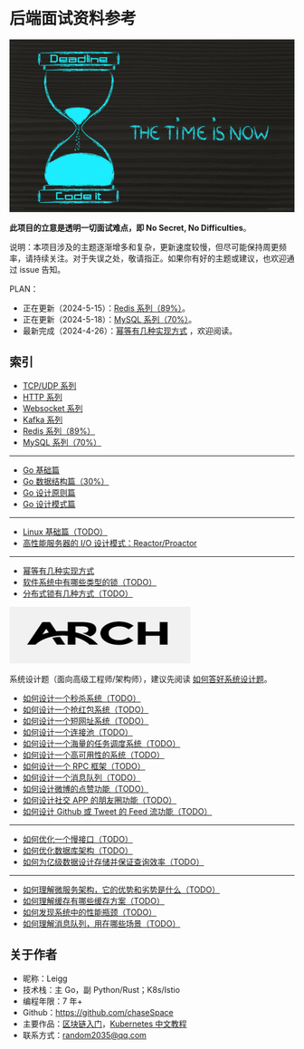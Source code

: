 # 后端面试资料参考

<div align="center">
<img src="img/codeitnow.jpg" width="600" height="305">
</div>

**此项目的立意是透明一切面试难点，即 No Secret, No Difficulties**。

说明：本项目涉及的主题逐渐增多和复杂，更新速度较慢，但尽可能保持周更频率，请持续关注。对于失误之处，敬请指正。如果你有好的主题或建议，也欢迎通过
issue 告知。

PLAN：

- 正在更新（2024-5-15）：[Redis 系列（89%）](db_redis.md)。
- 正在更新（2024-5-18）：[MySQL 系列（70%）](db_mysql.md)。
- 最新完成（2024-4-26）：[幂等有几种实现方式](impl_idempotent.md) ，欢迎阅读。

## 索引

- [TCP/UDP 系列](protocol_tcp%26udp.md)
- [HTTP 系列](protocol_http.md)
- [Websocket 系列](protocol_ws.md)
- [Kafka 系列](kafka.md)
- [Redis 系列（89%）](db_redis.md)
- [MySQL 系列（70%）](db_mysql.md)

---

- [Go 基础篇](golang.md)
- [Go 数据结构篇（30%）](golang_ds.md)
- [Go 设计原则篇](golang_dp_principle.md)
- [Go 设计模式篇](golang_designpattern.md)

---

- [Linux 基础篇（TODO）](linux_basic.md)
- [高性能服务器的 I/O 设计模式：Reactor/Proactor](io_dp.md)

---

- [幂等有几种实现方式](impl_idempotent.md)
- [软件系统中有哪些类型的锁（TODO）](impl_lock.md)
- [分布式锁有几种方式（TODO）](impl_dist_lock.md)

<div>
<img src="img/arch.jpg" width="320" height="100">
</div>

系统设计题（面向高级工程师/架构师），建议先阅读 [如何答好系统设计题][0]。

- [如何设计一个秒杀系统（TODO）](system_design/design_a_seckill_system.md)
- [如何设计一个抢红包系统（TODO）](system_design/design_a_red_envelope_system.md)
- [如何设计一个短网址系统（TODO）](system_design/design_a_shorturl_system.md)
- [如何设计一个连接池（TODO）](system_design/how_to_design_a_connection_pool.md)
- [如何设计一个海量的任务调度系统（TODO）](system_design/how_to_design_a_task_scheduling_system.md)
- [如何设计一个高可用性的系统（TODO）](system_design/design_ha_system.md)
- [如何设计一个 RPC 框架（TODO）](system_design/design_a_rpc_framework.md)
- [如何设计一个消息队列（TODO）](system_design/design_a_message_queue.md)
- [如何设计微博的点赞功能（TODO）](system_design/design_a_like_function.md)
- [如何设计社交 APP 的朋友圈功能（TODO）](system_design/design_a_friend_circle_function.md)
- [如何设计 Github 或 Tweet 的 Feed 流功能（TODO）](system_design/design_a_feed_function.md)

--- 

- [如何优化一个慢接口（TODO）](system_design/optimize_a_slow_api.md)
- [如何优化数据库架构（TODO）](system_design/optimize_database_architecture.md)
- [如何为亿级数据设计存储并保证查询效率（TODO）](system_design/how_to_storage_yiji_data.md)

---

- [如何理解微服务架构，它的优势和劣势是什么（TODO）](system_design/descripe_microservice.md)
- [如何理解缓存有哪些缓存方案（TODO）](system_design/understanding_cache.md)
- [如何发现系统中的性能瓶颈（TODO）](system_design/how_to_find_performance_bottleneck.md)
- [如何理解消息队列，用在哪些场景（TODO）](system_design/understanding_message_queue.md)

## 关于作者

- 昵称：Leigg
- 技术栈：主 Go，副 Python/Rust；K8s/Istio
- 编程年限：7 年+
- Github：https://github.com/chaseSpace
- 主要作品：[区块链入门][2]，[Kubernetes 中文教程][1]
- 联系方式：random2035@qq.com

[0]: https://www.zhihu.com/question/26312148/answer/1982172738

[1]: https://github.com/chaseSpace/k8s-tutorial-cn

[2]: https://github.com/chaseSpace/learn_blockchain
